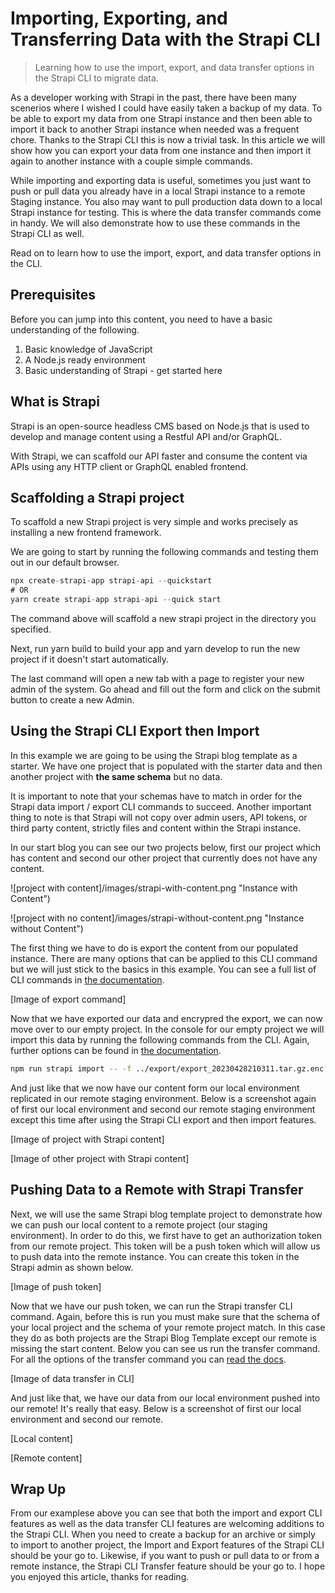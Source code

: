 # Importing, Exporting, and Transferring Data with the Strapi CLI

> Learning how to use the import, export, and data transfer options in the Strapi CLI to migrate data.

As a developer working with Strapi in the past, there have been many scenerios where I wished I could have easily taken a backup of my data. To be able to export my data from one Strapi instance and then been able to import it back to another Strapi instance when needed was a frequent chore. Thanks to the Strapi CLI this is now a trivial task. In this article we will show how you can export your data from one instance and then import it again to another instance with a couple simple commands.

While importing and exporting data is useful, sometimes you just want to push or pull data you already have in a local Strapi instance to a remote Staging instance. You also may want to pull production data down to a local Strapi instance for testing. This is where the data transfer commands come in handy. We will also demonstrate how to use these commands in the Strapi CLI as well.

Read on to learn how to use the import, export, and data transfer options in the CLI.

## Prerequisites

Before you can jump into this content, you need to have a basic understanding of the following.

1. Basic knowledge of JavaScript
2. A Node.js ready environment
3. Basic understanding of Strapi - get started here

## What is Strapi

Strapi is an open-source headless CMS based on Node.js that is used to develop and manage content using a Restful API and/or GraphQL.

With Strapi, we can scaffold our API faster and consume the content via APIs using any HTTP client or GraphQL enabled frontend.

## Scaffolding a Strapi project

To scaffold a new Strapi project is very simple and works precisely as installing a new frontend framework.

We are going to start by running the following commands and testing them out in our default browser.

```javascript
npx create-strapi-app strapi-api --quickstart
# OR
yarn create strapi-app strapi-api --quick start
```

The command above will scaffold a new strapi project in the directory you specified.

Next, run yarn build to build your app and yarn develop to run the new project if it doesn't start automatically.

The last command will open a new tab with a page to register your new admin of the system. Go ahead and fill out the form and click on the submit button to create a new Admin.

## Using the Strapi CLI Export then Import

In this example we are going to be using the Strapi blog template as a starter. We have one project that is populated with the starter data and then another project with **the same schema** but no data. 

It is important to note that your schemas have to match in order for the Strapi data import / export CLI commands to succeed. Another important thing to note is that Strapi will not copy over admin users, API tokens, or third party content,  strictly files and content within the Strapi instance. 

In our start blog you can see our two projects below, first our project which has content and second our other project that currently does not have any content.

![project with content]/images/strapi-with-content.png "Instance with Content")

![project with no content]/images/strapi-without-content.png "Instance without Content")

The first thing we have to do is export the content from our populated instance. There are many options that can be applied to this CLI command but we will just stick to the basics in this example. You can see a full list of CLI commands in [the documentation](https://docs.strapi.io/dev-docs/data-management/export).

[Image of export command]

Now that we have exported our data and encrypred the export, we can now move over to our empty project. In the console for our empty project we will import this data by running the following commands from the CLI. Again, further options can be found in [the documentation](https://docs.strapi.io/dev-docs/data-management/import).

```bash
npm run strapi import -- -f ../export/export_20230428210311.tar.gz.enc
```

And just like that we now have our content form our local environment replicated in our remote staging environment. Below is a screenshot again of first our local environment and second our remote staging environment except this time after using the Strapi CLI export and then import features.

[Image of project with Strapi content]

[Image of other project with Strapi content]

## Pushing Data to a Remote with Strapi Transfer

Next, we will use the same Strapi blog template project to demonstrate how we can push our local content to a remote project (our staging environment). In order to do this, we first have to get an authorization token from our remote project. This token will be a push token which will allow us to push data into the remote instance. You can create this token in the Strapi admin as shown below.

[Image of push token]

Now that we have our push token, we can run the Strapi transfer CLI command. Again, before this is run you must make sure that the schema of your local project and the schema of your remote project match. In this case they do as both projects are the Strapi Blog Template except our remote is missing the start content. Below you can see us run the transfer command. For all the options of the transfer command you can [read the docs](https://docs.strapi.io/dev-docs/data-management/transfer).

[Image of data transfer in CLI]

And just like that, we have our data from our local environment pushed into our remote! It's really that easy. Below is a screenshot of first our local environment and second our remote.

[Local content]

[Remote content]


## Wrap Up

From our examplese above you can see that both the import and export CLI features as well as the data transfer CLI features are welcoming additions to the Strapi CLI. When you need to create a backup for an archive or simply to import to another project, the Import and Export features of the Strapi CLI should be your go to. Likewise, if you want to push or pull data to or from a remote instance, the Strapi CLI Transfer feature should be your go to. I hope you enjoyed this article, thanks for reading. 
